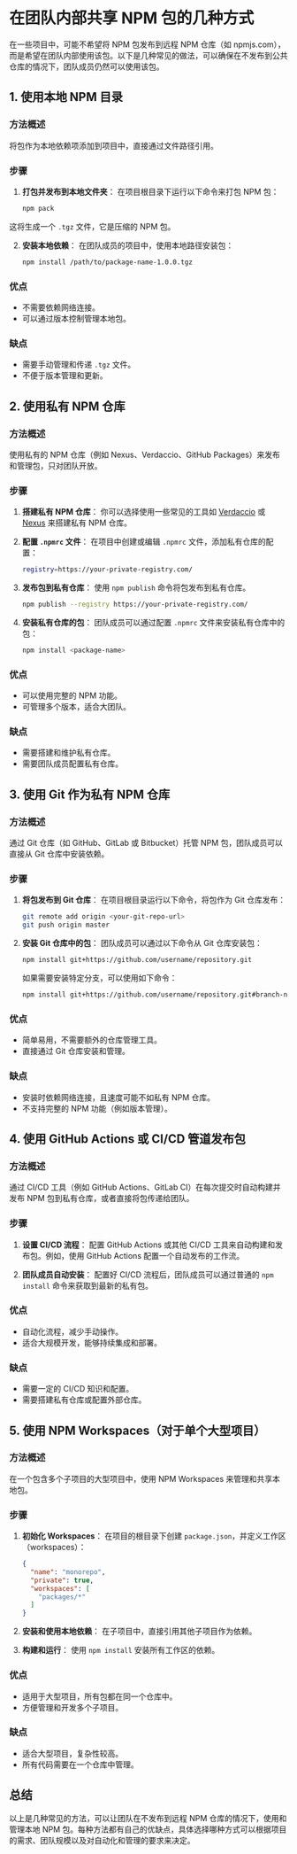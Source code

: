 #  **在团队内部共享 NPM 包的几种方式**

在一些项目中，可能不希望将 NPM 包发布到远程 NPM 仓库（如 npmjs.com），而是希望在团队内部使用该包。以下是几种常见的做法，可以确保在不发布到公共仓库的情况下，团队成员仍然可以使用该包。

## 1. 使用本地 NPM 目录

### 方法概述
将包作为本地依赖项添加到项目中，直接通过文件路径引用。

### 步骤
1. **打包并发布到本地文件夹**：
   在项目根目录下运行以下命令来打包 NPM 包：

   ```bash
   npm pack

这将生成一个 `.tgz` 文件，它是压缩的 NPM 包。

2. **安装本地依赖**：
   在团队成员的项目中，使用本地路径安装包：

   ```bash
   npm install /path/to/package-name-1.0.0.tgz
   ```

### 优点
- 不需要依赖网络连接。
- 可以通过版本控制管理本地包。

### 缺点
- 需要手动管理和传递 `.tgz` 文件。
- 不便于版本管理和更新。

## 2. 使用私有 NPM 仓库

### 方法概述
使用私有的 NPM 仓库（例如 Nexus、Verdaccio、GitHub Packages）来发布和管理包，只对团队开放。

### 步骤
1. **搭建私有 NPM 仓库**：
   你可以选择使用一些常见的工具如 [Verdaccio](https://verdaccio.org/) 或 [Nexus](https://www.sonatype.com/products/repository-pro) 来搭建私有 NPM 仓库。

2. **配置 `.npmrc` 文件**：
   在项目中创建或编辑 `.npmrc` 文件，添加私有仓库的配置：

   ```bash
   registry=https://your-private-registry.com/
   ```

3. **发布包到私有仓库**：
   使用 `npm publish` 命令将包发布到私有仓库。

   ```bash
   npm publish --registry https://your-private-registry.com/
   ```

4. **安装私有仓库的包**：
   团队成员可以通过配置 `.npmrc` 文件来安装私有仓库中的包：

   ```bash
   npm install <package-name>
   ```

### 优点
- 可以使用完整的 NPM 功能。
- 可管理多个版本，适合大团队。

### 缺点
- 需要搭建和维护私有仓库。
- 需要团队成员配置私有仓库。

## 3. 使用 Git 作为私有 NPM 仓库

### 方法概述
通过 Git 仓库（如 GitHub、GitLab 或 Bitbucket）托管 NPM 包，团队成员可以直接从 Git 仓库中安装依赖。

### 步骤
1. **将包发布到 Git 仓库**：
   在项目根目录运行以下命令，将包作为 Git 仓库发布：

   ```bash
   git remote add origin <your-git-repo-url>
   git push origin master
   ```

2. **安装 Git 仓库中的包**：
   团队成员可以通过以下命令从 Git 仓库安装包：

   ```bash
   npm install git+https://github.com/username/repository.git
   ```

   如果需要安装特定分支，可以使用如下命令：

   ```bash
   npm install git+https://github.com/username/repository.git#branch-name
   ```

### 优点
- 简单易用，不需要额外的仓库管理工具。
- 直接通过 Git 仓库安装和管理。

### 缺点
- 安装时依赖网络连接，且速度可能不如私有 NPM 仓库。
- 不支持完整的 NPM 功能（例如版本管理）。

## 4. 使用 GitHub Actions 或 CI/CD 管道发布包

### 方法概述
通过 CI/CD 工具（例如 GitHub Actions、GitLab CI）在每次提交时自动构建并发布 NPM 包到私有仓库，或者直接将包传递给团队。

### 步骤
1. **设置 CI/CD 流程**：
   配置 GitHub Actions 或其他 CI/CD 工具来自动构建和发布包。例如，使用 GitHub Actions 配置一个自动发布的工作流。

2. **团队成员自动安装**：
   配置好 CI/CD 流程后，团队成员可以通过普通的 `npm install` 命令来获取到最新的私有包。

### 优点
- 自动化流程，减少手动操作。
- 适合大规模开发，能够持续集成和部署。

### 缺点
- 需要一定的 CI/CD 知识和配置。
- 需要搭建私有仓库或配置外部仓库。

## 5. 使用 NPM Workspaces（对于单个大型项目）

### 方法概述
在一个包含多个子项目的大型项目中，使用 NPM Workspaces 来管理和共享本地包。

### 步骤
1. **初始化 Workspaces**：
   在项目的根目录下创建 `package.json`，并定义工作区（workspaces）：

   ```json
   {
     "name": "monorepo",
     "private": true,
     "workspaces": [
       "packages/*"
     ]
   }
   ```

2. **安装和使用本地依赖**：
   在子项目中，直接引用其他子项目作为依赖。

3. **构建和运行**：
   使用 `npm install` 安装所有工作区的依赖。

### 优点
- 适用于大型项目，所有包都在同一个仓库中。
- 方便管理和开发多个子项目。

### 缺点
- 适合大型项目，复杂性较高。
- 所有代码需要在一个仓库中管理。

## 总结

以上是几种常见的方法，可以让团队在不发布到远程 NPM 仓库的情况下，使用和管理本地 NPM 包。每种方法都有自己的优缺点，具体选择哪种方式可以根据项目的需求、团队规模以及对自动化和管理的要求来决定。
